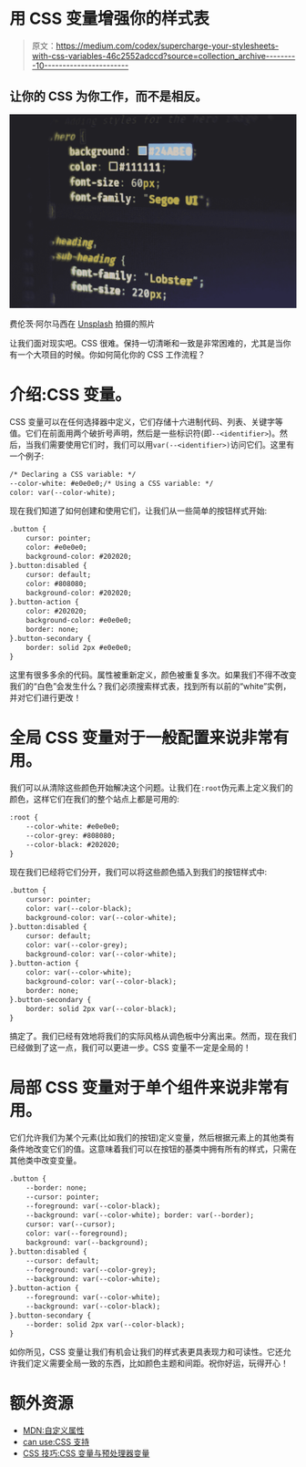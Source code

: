 # 用 CSS 变量增强你的样式表

> 原文：<https://medium.com/codex/supercharge-your-stylesheets-with-css-variables-46c2552adccd?source=collection_archive---------10----------------------->

## 让你的 CSS 为你工作，而不是相反。

![](img/3fbd87785a3dc94684dd8e628a0d664d.png)

费伦茨·阿尔马西在 [Unsplash](https://unsplash.com?utm_source=medium&utm_medium=referral) 拍摄的照片

让我们面对现实吧。CSS 很难。保持一切清晰和一致是非常困难的，尤其是当你有一个大项目的时候。你如何简化你的 CSS 工作流程？

# 介绍:CSS 变量。

CSS 变量可以在任何选择器中定义，它们存储十六进制代码、列表、关键字等值。它们在前面用两个破折号声明，然后是一些标识符(即`--<identifier>`)。然后，当我们需要使用它们时，我们可以用`var(--<identifier>)`访问它们。这里有一个例子:

```
/* Declaring a CSS variable: */
--color-white: #e0e0e0;/* Using a CSS variable: */
color: var(--color-white);
```

现在我们知道了如何创建和使用它们，让我们从一些简单的按钮样式开始:

```
.button {
    cursor: pointer;
    color: #e0e0e0;
    background-color: #202020;
}.button:disabled {
    cursor: default;
    color: #808080;
    background-color: #202020;
}.button-action {
    color: #202020;
    background-color: #e0e0e0;
    border: none;
}.button-secondary {
    border: solid 2px #e0e0e0;
}
```

这里有很多多余的代码。属性被重新定义，颜色被重复多次。如果我们不得不改变我们的“白色”会发生什么？我们必须搜索样式表，找到所有以前的“white”实例，并对它们进行更改！

# 全局 CSS 变量对于一般配置来说非常有用。

我们可以从清除这些颜色开始解决这个问题。让我们在`:root`伪元素上定义我们的颜色，这样它们在我们的整个站点上都是可用的:

```
:root {
    --color-white: #e0e0e0;
    --color-grey: #808080;
    --color-black: #202020;
}
```

现在我们已经将它们分开，我们可以将这些颜色插入到我们的按钮样式中:

```
.button {
    cursor: pointer;
    color: var(--color-black);
    background-color: var(--color-white);
}.button:disabled {
    cursor: default;
    color: var(--color-grey);
    background-color: var(--color-white);
}.button-action {
    color: var(--color-white);
    background-color: var(--color-black);
    border: none;
}.button-secondary {
    border: solid 2px var(--color-black);
}
```

搞定了。我们已经有效地将我们的实际风格从调色板中分离出来。然而，现在我们已经做到了这一点，我们可以更进一步。CSS 变量不一定是全局的！

# 局部 CSS 变量对于单个组件来说非常有用。

它们允许我们为某个元素(比如我们的按钮)定义变量，然后根据元素上的其他类有条件地改变它们的值。这意味着我们可以在按钮的基类中拥有所有的样式，只需在其他类中改变变量。

```
.button {
    --border: none;
    --cursor: pointer;
    --foreground: var(--color-black);
    --background: var(--color-white); border: var(--border);
    cursor: var(--cursor);
    color: var(--foreground);
    background: var(--background);
}.button:disabled {
    --cursor: default;
    --foreground: var(--color-grey);
    --background: var(--color-white);
}.button-action {
    --foreground: var(--color-white);
    --background: var(--color-black);
}.button-secondary {
    --border: solid 2px var(--color-black);
}
```

如你所见，CSS 变量让我们有机会让我们的样式表更具表现力和可读性。它还允许我们定义需要全局一致的东西，比如颜色主题和间距。祝你好运，玩得开心！

# 额外资源

*   [MDN:自定义属性](https://developer.mozilla.org/en-US/docs/Web/CSS/--*)
*   [can use:CSS 支持](https://caniuse.com/css-variables)
*   [CSS 技巧:CSS 变量与预处理器变量](https://css-tricks.com/difference-between-types-of-css-variables/)